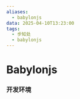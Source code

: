 ```yaml
---
aliases:
  - babylonjs
data: 2025-04-10T13:23:00
tags:
  - 步知处
  - babylonjs
---
```

# Babylonjs

### 开发环境
